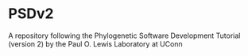 # PSDv2
A repository following the Phylogenetic Software Development Tutorial (version 2) by the Paul O. Lewis Laboratory at UConn
